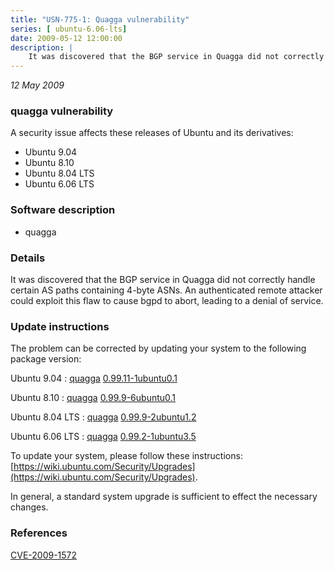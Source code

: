 ```yaml
---
title: "USN-775-1: Quagga vulnerability"
series: [ ubuntu-6.06-lts]
date: 2009-05-12 12:00:00
description: |
    It was discovered that the BGP service in Quagga did not correctly handle certain AS paths containing 4-byte ASNs.  An authenticated remote attacker could exploit this flaw to cause bgpd to abort, leading to a denial of service. 
--- 
```

 
 

*12 May 2009*

### quagga vulnerability

A security issue affects these releases of Ubuntu and its derivatives:

* Ubuntu 9.04
* Ubuntu 8.10
* Ubuntu 8.04 LTS
* Ubuntu 6.06 LTS

### Software description

* quagga 

### Details

It was discovered that the BGP service in Quagga did not correctly handle certain AS paths containing 4-byte ASNs. An authenticated remote attacker could exploit this flaw to cause bgpd to abort, leading to a denial of service. 

### Update instructions

The problem can be corrected by updating your system to the following package version:

Ubuntu 9.04
 : [quagga](https://launchpad.net/ubuntu/+source/quagga) <span> [0.99.11-1ubuntu0.1](https://launchpad.net/ubuntu/+source/quagga/0.99.11-1ubuntu0.1) </span> 

Ubuntu 8.10
 : [quagga](https://launchpad.net/ubuntu/+source/quagga) <span> [0.99.9-6ubuntu0.1](https://launchpad.net/ubuntu/+source/quagga/0.99.9-6ubuntu0.1) </span> 

Ubuntu 8.04 LTS
 : [quagga](https://launchpad.net/ubuntu/+source/quagga) <span> [0.99.9-2ubuntu1.2](https://launchpad.net/ubuntu/+source/quagga/0.99.9-2ubuntu1.2) </span> 

Ubuntu 6.06 LTS
 : [quagga](https://launchpad.net/ubuntu/+source/quagga) <span> [0.99.2-1ubuntu3.5](https://launchpad.net/ubuntu/+source/quagga/0.99.2-1ubuntu3.5) </span> 

To update your system, please follow these instructions: [https://wiki.ubuntu.com/Security/Upgrades](https://wiki.ubuntu.com/Security/Upgrades).

In general, a standard system upgrade is sufficient to effect the necessary changes. 

### References

 
 [CVE-2009-1572](http://people.ubuntu.com/~ubuntu-security/cve/CVE-2009-1572)
 

